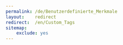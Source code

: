 ```yaml
---
permalink: /de/Benutzerdefinierte_Merkmale
layout:    redirect
redirect:  /en/Custom_Tags
sitemap:
    exclude: yes
---
```

